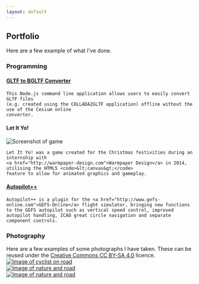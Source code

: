 ```yaml
---
layout: default
---
```


## Portfolio

<p>Here are a few example of what I've done.</p>

<div class="col-lg-6">
  <h3>Programming</h3>

  <div class="row marketing">
    <h4><a href="https://github.com/Qantas94Heavy/binary-gtlf-utils">GLTF to BGLTF Converter</a></h4>

    This Node.js command line application allows users to easily convert GLTF files
    (e.g. created using the COLLADA2GLTF application) offline without the use of the Cesium online
    converter.
  </div>

  <div class="row marketing">
    <h4>Let It Yo!</h4>
    <img src="{{ site.baseurl }}/img/let-it-yo.png" alt="Screenshot of game" class="img-responsive">

    Let It Yo! was a game created for the Christmas festivities during an internship with
    <a href="http://warmpaper-design.com">Warmpaper Design</a> in 2014, utilising the HTML5 <code>&lt;canvas&gt;</code>
    feature to allow for animated graphics and gameplay.
  </div>

  <div class="row marketing">
    <h4><a href="https://github.com/Qantas94Heavy/autopilot-pp">Autopilot++</a></h4>

    Autopilot++ is a plugin for the <a href="http://www.gefs-online.com">GEFS-Online</a> flight simulator, bringing new functions
    to the GEFS autopilot such as vertical speed control, improved autopilot handling, ICAO great circle navigation and separate
    component controls.
  </div>
</div>

<div class="col-lg-6">
  <h3>Photography</h3>

  <div class="row marketing">
    Here are a few examples of some photographs I have taken. These can be reused under the
    <a href="https://creativecommons.org/licenses/by-sa/4.0/">Creative Commons CC BY-SA 4.0</a>
    licence.
  </div>

  <div class="row marketing">
    <a href="{{ site.baseurl }}/img/img1.jpeg">
      <img src="{{ site.baseurl }}/img/img1-preview.jpeg"
           alt="Image of cyclist on road" class="img-responsive">
    </a>
  </div>

  <div class="row marketing">
    <a href="{{ site.baseurl }}/img/img2.jpeg">
      <img src="{{ site.baseurl }}/img/img2-preview.jpeg"
           alt="Image of nature and road" class="img-responsive">
    </a>
  </div>

  <div class="row marketing">
    <a href="{{ site.baseurl }}/img/img3.jpeg">
      <img src="{{ site.baseurl }}/img/img3-preview.jpeg"
           alt="Image of nature and road" class="img-responsive">
    </a>
  </div>
</div>
